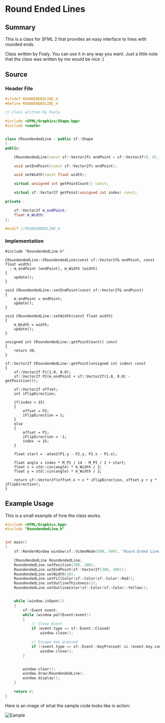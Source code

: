 # Round Ended Lines

## Summary

This is a class for SFML 2 that provides an easy interface to lines with rounded ends.

Class written by Foaly. You can use it in any way you want. Just a little note that the class was written by me would be nice :)


## Source
### Header File
```cpp
#ifndef ROUNDENDEDLINE_H
#define ROUNDENDEDLINE_H

// Class written by Foaly

#include <SFML/Graphics/Shape.hpp>
#include <cmath>


class CRoundendedLine : public sf::Shape
{
public:

    CRoundendedLine(const sf::Vector2f& endPoint = sf::Vector2f(0, 0), const float width = 1.0);

    void setEndPoint(const sf::Vector2f& endPoint);

    void setWidth(const float width);

    virtual unsigned int getPointCount() const;

    virtual sf::Vector2f getPoint(unsigned int index) const;

private :

    sf::Vector2f m_endPoint;
    float m_Width;
};

#endif //ROUNDENDEDLINE_H

```

### Implementation
```
#include "RoundendedLine.h"

CRoundendedLine::CRoundendedLine(const sf::Vector2f& endPoint, const float width)
  : m_endPoint (endPoint), m_Width (width)
{
    update();
}

void CRoundendedLine::setEndPoint(const sf::Vector2f& endPoint)
{
    m_endPoint = endPoint;
    update();
}

void CRoundendedLine::setWidth(const float width)
{
    m_Width = width;
    update();
}

unsigned int CRoundendedLine::getPointCount() const
{
    return 30;
}

sf::Vector2f CRoundendedLine::getPoint(unsigned int index) const
{
    sf::Vector2f P1(1.0, 0.0);
    sf::Vector2f P2(m_endPoint + sf::Vector2f(1.0, 0.0) - getPosition());

    sf::Vector2f offset;
    int iFlipDirection;

    if(index < 15)
    {
        offset = P2;
        iFlipDirection = 1;
    }
    else
    {
        offset = P1;
        iFlipDirection = -1;
        index -= 15;
    }

    float start = -atan2(P1.y - P2.y, P2.x - P1.x);

    float angle = index * M_PI / 14 - M_PI / 2 + start;
    float x = std::cos(angle) * m_Width / 2;
    float y = std::sin(angle) * m_Width / 2;

    return sf::Vector2f(offset.x + x * iFlipDirection, offset.y + y * iFlipDirection);
}
```
## Example Usage
This is a small example of how the class works.
```cpp
#include <SFML/Graphics.hpp>
#include "RoundendedLine.h"


int main()
{
    sf::RenderWindow window(sf::VideoMode(500, 500), "Round Ended Line Example");

    CRoundendedLine RoundendedLine;
    RoundendedLine.setPosition(200, 200);
    RoundendedLine.setEndPoint(sf::Vector2f(300, 300));
    RoundendedLine.setWidth(10);
    RoundendedLine.setFillColor(sf::Color(sf::Color::Red));
    RoundendedLine.setOutlineThickness(2);
    RoundendedLine.setOutlineColor(sf::Color(sf::Color::Yellow));


    while (window.isOpen())
    {
        sf::Event event;
        while (window.pollEvent(event))
        {
            // Close Event
            if (event.type == sf::Event::Closed)
                window.close();

            // Escape key pressed
            if ((event.type == sf::Event::KeyPressed) && (event.key.code == sf::Keyboard::Escape))
                window.close();
        }


        window.clear();
        window.draw(RoundendedLine);
        window.display();
    }

    return 0;
}
```
Here is an image of what the sample code looks like in action:

![Eample](http://img6.imagebanana.com/img/jie05egl/Unbenannt.png)